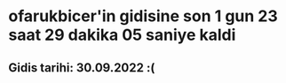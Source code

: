 # ofarukbicer'in gidisine son 1 gun 23 saat 29 dakika 05 saniye kaldi

## Gidis tarihi: 30.09.2022 :(